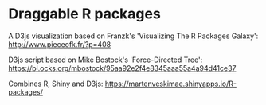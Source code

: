 # Draggable R packages

A D3js visualization based on Franzk's 'Visualizing The R Packages Galaxy': http://www.pieceofk.fr/?p=408

D3js script based on Mike Bostock's 'Force-Directed Tree': https://bl.ocks.org/mbostock/95aa92e2f4e8345aaa55a4a94d41ce37

Combines R, Shiny and D3js: https://martenveskimae.shinyapps.io/R-packages/
